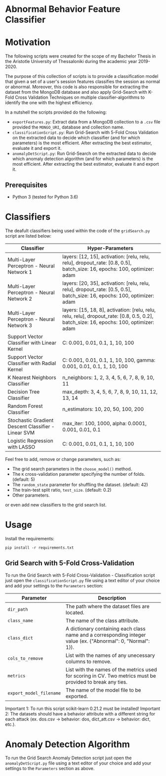 # Abnormal Behavior Feature Classifier


# Motivation

The following scripts were created for the scope of my Bachelor Thesis in the Aristotle University of Thessaloniki during the academic year 2019-2020.

The purpose of this collection of scripts is to provide a classification model that given a set of a user's session features classifies the session as normal or abnormal. Moreover, this code is also responsible for extracting the dataset from the MongoDB database and also apply Grid-Search with K-Fold Cross Validation Techniques on multiple classifier-algorithms to identify the one with the highest efficiency.

In a nutshell the scripts provided do the following:

- `exportFeatures.py`: Extract data from a MongoDB collection to a `.csv` file provided the `MONGO_URI`, database and collection name.
- `classificationScript.py`: Run Grid-Search with 5-Fold Cross Validation on the extracted data to decide which classifier (and for which parameters) is the most efficient. After extracting the best estimator, evaluate it and export it.  
- `anomalyDetScript.py`: Run Grid-Search on the extracted data to decide which anomaly detection algorithm (and for which parameters) is the most efficient. After extracting the best estimator, evaluate it and export it.  

## Prerequisites

- Python 3 (tested for Python 3.6)

# Classifiers

The deafult classifiers being used within the code of the `gridSearch.py` script are listed below:

| Classifier          | Hyper-Parameters    |
| ------------------- | ------------------- |
Multi-Layer Perceptron - Neural Network 1 | layers: [12, 15], activation: [relu, relu, relu], dropout_rate: [0.8, 0.5], batch_size: 16, epochs: 100, optimizer: adam |
Multi-Layer Perceptron - Neural Network 2 | layers: [20, 35], activation: [relu, relu, relu], dropout_rate: [0.5, 0.5], batch_size: 16, epochs: 100, optimizer: adam |
Multi-Layer Perceptron - Neural Network 3 | layers: [15, 18, 8], activation: [relu, relu, relu, relu], dropout_rate: [0.8, 0.5, 0.2], batch_size: 16, epochs: 100, optimizer: adam |
Support Vector Classifier with Linear Kernel | C: 0.001, 0.01, 0.1, 1, 10, 100 |
Support Vector Classifier with Radial Kernel | C: 0.001, 0.01, 0.1, 1, 10, 100, gamma: 0.001, 0.01, 0.1, 1, 10, 100 |
K Nearest Neighbors Classifier |  n_neighbors: 1, 2, 3, 4, 5, 6, 7, 8, 9, 10, 11 |
Decision Tree Classifier | max_depth: 3, 4, 5, 6, 7, 8, 9, 10, 11, 12, 13, 14 |
Random Forest Classifier | n_estimators: 10, 20, 50, 100, 200 |
Stochastic Gradient Descent Classifier - Linear SVM | max_iter: 100, 1000, alpha: 0.0001, 0.001, 0.01, 0.1 |
Logistic Regression with LASSO | C: 0.001, 0.01, 0.1, 1, 10, 100 |


Feel free to  add, remove or change parameters, such as:

- The grid search parameters in the `choose_model()` method.
- The `K` cross-validation parameter specifying the number of folds. (default: 5)
- The `random_state` parameter for shuffling the dataset. (default: 42)
- The train-test split ratio, `test_size`. (default: 0.2)
- Other parameters.

or even add new classifiers to the grid search list.

# Usage

Install the requirements:

```markdown
pip install -r requirements.txt
```

## Grid Search with 5-Fold Cross-Validation

To run the Grid Search with 5-Fold Cross-Validation - Classification script just open the `classificationScript.py` file using a text editor of your choice and add your settings to the `Parameters` section:

| Parameter           | Description         |
| ------------------- | ------------------- |
| `dir_path`          | The path where the dataset files are located. |
| `class_name`        | The name of the class attribute. |
| `class_dict`        | A dictionary containing each class name and a corresponding integer value (ex. {"Abnormal": 0, "Normal": 1}). |
| `cols_to_remove`    | List with the names of any unecessary columns to remove. |
| `metrics`           | List with the names of the metrics used for scoring in CV. Two metrics must be provided to break any ties. |
| `export_model_filename` | The name of the model file to be exported. |

Important 1: To run this script scikit-learn 0.21.2 must be installed!
Important 2: The datasets should have a behavior attribute with a different string for each attack (ex. dos.csv -> behavior: dos, dict_att.csv -> behavior: dict, etc.).

# Anomaly Detection Algorithm

To run the Grid Search Anomaly Detection script just open the `anomalyDetScript.py` file using a text editor of your choice and add your settings to the `Parameters` section as above.
